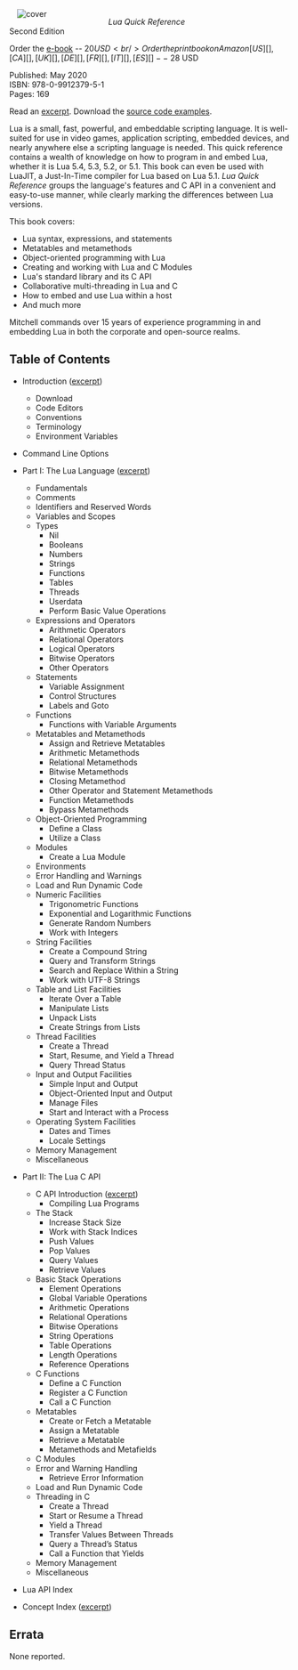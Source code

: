 <script src="https://gumroad.com/js/gumroad.js"></script>

<div style="float: left; width: 150px; margin: 0 1em 0 1em;">
  <img src="cover.jpg" alt="cover"
       style="border-width: 1px; max-width: 100%; height: auto;"/>
</div>

*Lua Quick Reference*<br/>
Second Edition

Order the <a href="https://gum.co/luaqr" target="_blank">e-book</a> -- $20
USD<br/>
Order the print book on Amazon [US][], [CA][], [UK][], [DE][], [FR][], [IT][],
[ES][] -- ~$28 USD<br/>

Published: May 2020<br/>
ISBN: 978-0-9912379-5-1<br/>
Pages: 169

Read an [excerpt][]. Download the [source code examples][].

Lua is a small, fast, powerful, and embeddable scripting language. It is
well-suited for use in video games, application scripting, embedded devices, and
nearly anywhere else a scripting language is needed. This quick reference
contains a wealth of knowledge on how to program in and embed Lua, whether it is
Lua 5.4, 5.3, 5.2, or 5.1. This book can even be used with LuaJIT, a
Just-In-Time compiler for Lua based on Lua 5.1. *Lua Quick Reference* groups the
language's features and C API in a convenient and easy-to-use manner, while
clearly marking the differences between Lua versions.

This book covers:

* Lua syntax, expressions, and statements
* Metatables and metamethods
* Object-oriented programming with Lua
* Creating and working with Lua and C Modules
* Lua's standard library and its C API
* Collaborative multi-threading in Lua and C
* How to embed and use Lua within a host
* And much more

Mitchell commands over 15 years of experience programming in and embedding Lua
in both the corporate and open-source realms.

[US]: https://www.amazon.com/dp/0991237951
[CA]: https://www.amazon.ca/dp/0991237951
[UK]: https://www.amazon.co.uk/dp/0991237951
[DE]: https://www.amazon.de/dp/0991237951
[FR]: https://www.amazon.fr/dp/0991237951
[IT]: https://www.amazon.it/dp/0991237951
[ES]: https://www.amazon.es/dp/0991237951
[excerpt]: https://github.com/orbitalquark/lua-quick-reference/blob/default/docs/excerpt.pdf
[source code examples]: https://github.com/orbitalquark/lua-quick-reference

## Table of Contents

* Introduction ([excerpt][])
  + Download
  + Code Editors
  + Conventions
  + Terminology
  + Environment Variables
* Command Line Options

* Part I: The Lua Language ([excerpt][])
  + Fundamentals
  + Comments
  + Identifiers and Reserved Words
  + Variables and Scopes
  + Types
    - Nil
    - Booleans
    - Numbers
    - Strings
    - Functions
    - Tables
    - Threads
    - Userdata
    - Perform Basic Value Operations
  + Expressions and Operators
    - Arithmetic Operators
    - Relational Operators
    - Logical Operators
    - Bitwise Operators
    - Other Operators
  + Statements
    - Variable Assignment
    - Control Structures
    - Labels and Goto
  + Functions
    - Functions with Variable Arguments
  + Metatables and Metamethods
    - Assign and Retrieve Metatables
    - Arithmetic Metamethods
    - Relational Metamethods
    - Bitwise Metamethods
    - Closing Metamethod
    - Other Operator and Statement Metamethods
    - Function Metamethods
    - Bypass Metamethods
  + Object-Oriented Programming
    - Define a Class
    - Utilize a Class
  + Modules
    - Create a Lua Module
  + Environments
  + Error Handling and Warnings
  + Load and Run Dynamic Code
  + Numeric Facilities
    - Trigonometric Functions
    - Exponential and Logarithmic Functions
    - Generate Random Numbers
    - Work with Integers
  + String Facilities
    - Create a Compound String
    - Query and Transform Strings
    - Search and Replace Within a String
    - Work with UTF-8 Strings
  + Table and List Facilities
    - Iterate Over a Table
    - Manipulate Lists
    - Unpack Lists
    - Create Strings from Lists
  + Thread Facilities
    - Create a Thread
    - Start, Resume, and Yield a Thread
    - Query Thread Status
  + Input and Output Facilities
    - Simple Input and Output
    - Object-Oriented Input and Output
    - Manage Files
    - Start and Interact with a Process
  + Operating System Facilities
    - Dates and Times
    - Locale Settings
  + Memory Management
  + Miscellaneous

* Part II: The Lua C API
  + C API Introduction ([excerpt][])
    - Compiling Lua Programs
  + The Stack
    - Increase Stack Size
    - Work with Stack Indices
    - Push Values
    - Pop Values
    - Query Values
    - Retrieve Values
  + Basic Stack Operations
    - Element Operations
    - Global Variable Operations
    - Arithmetic Operations
    - Relational Operations
    - Bitwise Operations
    - String Operations
    - Table Operations
    - Length Operations
    - Reference Operations
  + C Functions
    - Define a C Function
    - Register a C Function
    - Call a C Function
  + Metatables
    - Create or Fetch a Metatable
    - Assign a Metatable
    - Retrieve a Metatable
    - Metamethods and Metafields
  + C Modules
  + Error and Warning Handling
    - Retrieve Error Information
  + Load and Run Dynamic Code
  + Threading in C
    - Create a Thread
    - Start or Resume a Thread
    - Yield a Thread
    - Transfer Values Between Threads
    - Query a Thread’s Status
    - Call a Function that Yields
  + Memory Management
  + Miscellaneous

* Lua API Index
* Concept Index ([excerpt][])

[excerpt]: https://github.com/orbitalquark/lua-quick-reference/blob/default/docs/excerpt.pdf

## Errata

None reported.
